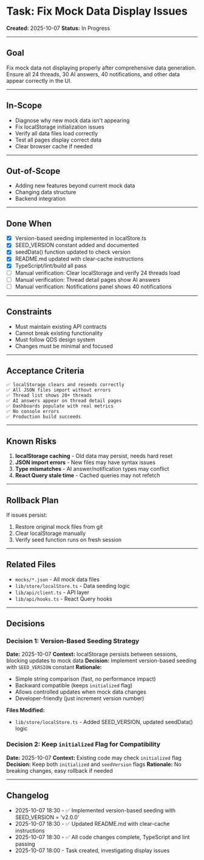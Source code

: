 # Task: Fix Mock Data Display Issues

**Created:** 2025-10-07
**Status:** In Progress

---

## Goal

Fix mock data not displaying properly after comprehensive data generation. Ensure all 24 threads, 30 AI answers, 40 notifications, and other data appear correctly in the UI.

---

## In-Scope

- Diagnose why new mock data isn't appearing
- Fix localStorage initialization issues
- Verify all data files load correctly
- Test all pages display correct data
- Clear browser cache if needed

---

## Out-of-Scope

- Adding new features beyond current mock data
- Changing data structure
- Backend integration

---

## Done When

- [x] Version-based seeding implemented in localStore.ts
- [x] SEED_VERSION constant added and documented
- [x] seedData() function updated to check version
- [x] README.md updated with clear-cache instructions
- [x] TypeScript/lint/build all pass
- [ ] Manual verification: Clear localStorage and verify 24 threads load
- [ ] Manual verification: Thread detail pages show AI answers
- [ ] Manual verification: Notifications panel shows 40 notifications

---

## Constraints

- Must maintain existing API contracts
- Cannot break existing functionality
- Must follow QDS design system
- Changes must be minimal and focused

---

## Acceptance Criteria

```
✅ localStorage clears and reseeds correctly
✅ All JSON files import without errors
✅ Thread list shows 20+ threads
✅ AI answers appear on thread detail pages
✅ Dashboards populate with real metrics
✅ No console errors
✅ Production build succeeds
```

---

## Known Risks

1. **localStorage caching** - Old data may persist, needs hard reset
2. **JSON import errors** - New files may have syntax issues
3. **Type mismatches** - AI answer/notification types may conflict
4. **React Query stale time** - Cached queries may not refetch

---

## Rollback Plan

If issues persist:
1. Restore original mock files from git
2. Clear localStorage manually
3. Verify seed function runs on fresh session

---

## Related Files

- `mocks/*.json` - All mock data files
- `lib/store/localStore.ts` - Data seeding logic
- `lib/api/client.ts` - API layer
- `lib/api/hooks.ts` - React Query hooks

---

## Decisions

### Decision 1: Version-Based Seeding Strategy
**Date:** 2025-10-07
**Context:** localStorage persists between sessions, blocking updates to mock data
**Decision:** Implement version-based seeding with `SEED_VERSION` constant
**Rationale:**
- Simple string comparison (fast, no performance impact)
- Backward compatible (keeps `initialized` flag)
- Allows controlled updates when mock data changes
- Developer-friendly (just increment version number)

**Files Modified:**
- `lib/store/localStore.ts` - Added SEED_VERSION, updated seedData() logic

### Decision 2: Keep `initialized` Flag for Compatibility
**Date:** 2025-10-07
**Context:** Existing code may check `initialized` flag
**Decision:** Keep both `initialized` and `seedVersion` flags
**Rationale:** No breaking changes, easy rollback if needed

---

## Changelog

- 2025-10-07 18:30 - ✅ Implemented version-based seeding with SEED_VERSION = 'v2.0.0'
- 2025-10-07 18:30 - ✅ Updated README.md with clear-cache instructions
- 2025-10-07 18:30 - ✅ All code changes complete, TypeScript and lint passing
- 2025-10-07 18:00 - Task created, investigating display issues
